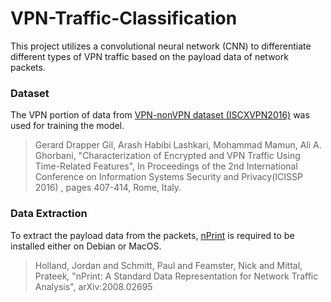 # VPN-Traffic-Classification
This project utilizes a convolutional neural network (CNN) to differentiate different types of VPN traffic based on the payload data of network packets.

### Dataset
The VPN portion of data from [VPN-nonVPN dataset (ISCXVPN2016)](https://www.unb.ca/cic/datasets/vpn.html) was used for training the model.
>Gerard Drapper Gil, Arash Habibi Lashkari, Mohammad Mamun, Ali A. Ghorbani, "Characterization of Encrypted and VPN Traffic Using Time-Related Features", In Proceedings of the 2nd International Conference on Information Systems Security and Privacy(ICISSP 2016) , pages 407-414, Rome, Italy.

### Data Extraction
To extract the payload data from the packets, [nPrint](https://nprint.github.io/nprint/) is required to be installed either on Debian or MacOS.
>Holland, Jordan and Schmitt, Paul and Feamster, Nick and Mittal, Prateek, "nPrint: A Standard Data Representation for Network Traffic Analysis", arXiv:2008.02695

